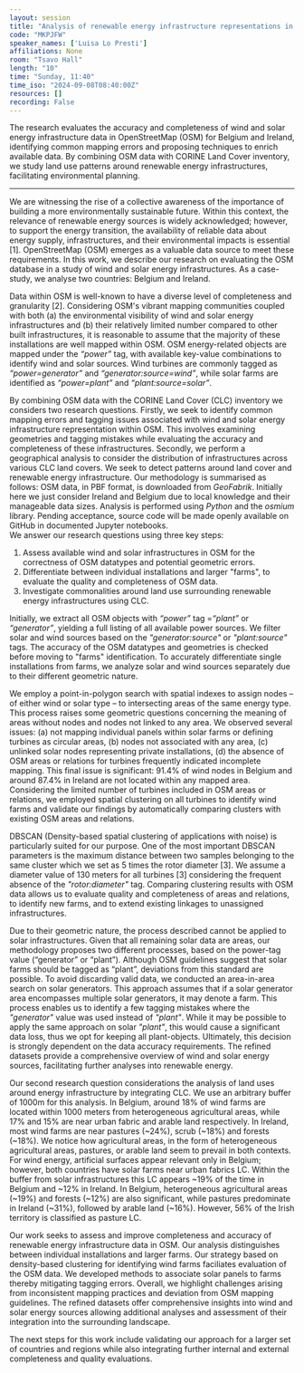 ```yaml
---
layout: session
title: "Analysis of renewable energy infrastructure representations in OpenStreetMap"
code: "MKPJFW"
speaker_names: ['Luisa Lo Presti']
affiliations: None
room: "Tsavo Hall"
length: "10"
time: "Sunday, 11:40"
time_iso: "2024-09-08T08:40:00Z"
resources: []
recording: False
---
```


The research evaluates the accuracy and completeness of wind and solar energy infrastructure data in OpenStreetMap (OSM) for Belgium and Ireland, identifying common mapping errors and proposing techniques to enrich available data. By combining OSM data with CORINE Land Cover inventory, we study land use patterns around renewable energy infrastructures, facilitating environmental planning.

<hr>

We are witnessing the rise of a collective awareness of the importance of building a more environmentally sustainable future. Within this context, the relevance of renewable energy sources is widely acknowledged; however, to support the energy transition, the availability of reliable data about energy supply, infrastructures, and their environmental impacts is essential [1]. OpenStreetMap (OSM) emerges as a valuable data source to meet these requirements. In this work, we describe our research on evaluating the OSM database in a study of wind and solar energy infrastructures. As a case-study, we analyse two countries: Belgium and Ireland.

Data within OSM is well-known to have a diverse level of completeness and granularity [2]. Considering OSM's vibrant mapping communities coupled with both (a) the environmental visibility of wind and solar energy infrastructures and (b) their relatively limited number compared to other built infrastructures, it is reasonable to assume that the majority of these installations are well mapped within OSM. OSM energy-related objects are mapped under the _“power”_ tag, with available key-value combinations to identify wind and solar sources. Wind turbines are commonly tagged as _“power=generator”_ and _“generator:source=wind”_, while solar farms are identified as _“power=plant”_ and _“plant:source=solar”_.

By combining OSM data with the CORINE Land Cover (CLC) inventory we considers two research questions. Firstly, we seek to identify common mapping errors and tagging issues associated with wind and solar energy infrastructure representation within OSM. This involves examining geometries and tagging mistakes while evaluating the accuracy and completeness of these infrastructures. Secondly, we perform a geographical analysis to consider the distribution of infrastructures across various CLC land covers. We seek to detect patterns around land cover and renewable energy infrastructure. Our methodology is summarised as follows: OSM data, in PBF format, is downloaded from _GeoFabrik_. Initially here we just consider Ireland and Belgium due to local knowledge and their manageable data sizes. Analysis is performed using _Python_ and the _osmium_ library. Pending acceptance, source code will be made openly available on GitHub in documented Jupyter notebooks.  
We answer our research questions using three key steps:
1. Assess available wind and solar infrastructures in OSM for the correctness of OSM datatypes and potential geometric errors.
2. Differentiate between individual installations and larger &#34;farms&#34;, to evaluate the quality and completeness of OSM data.
3. Investigate commonalities around land use surrounding renewable energy infrastructures using CLC.

Initially, we extract all OSM objects with _“power”_ tag =_“plant”_ or _“generator”_, yielding a full listing of all available power sources. We filter solar and wind sources based on the _&#34;generator:source&#34;_ or _&#34;plant:source&#34;_ tags. The accuracy of the OSM datatypes and geometries is checked before moving to &#34;farms&#34; identification. To accurately differentiate single installations from farms, we analyze solar and wind sources separately due to their different geometric nature.

We employ a point-in-polygon search with spatial indexes to assign nodes – of either wind or solar type – to intersecting areas of the same energy type. This process raises some geometric questions concerning the meaning of areas without nodes and nodes not linked to any area. We observed several issues: (a) not mapping individual panels within solar farms or defining turbines as circular areas, (b) nodes not associated with any area, (c) unlinked solar nodes representing private installations, (d) the absence of OSM areas or relations for turbines frequently indicated incomplete mapping. This final issue is significant: 91.4% of wind nodes in Belgium and around 87.4% in Ireland are not located within any mapped area. Considering the limited number of turbines included in OSM areas or relations, we employed spatial clustering on all turbines to identify wind farms and validate our findings by automatically comparing clusters with existing OSM areas and relations.

DBSCAN (Density-based spatial clustering of applications with noise) is particularly suited for our purpose. One of the most important DBSCAN parameters is the maximum distance between two samples belonging to the same cluster which we set as 5 times the rotor diameter [3]. We assume a diameter value of 130 meters for all turbines [3] considering the frequent absence of the _&#34;rotor:diameter&#34;_ tag. Comparing clustering results with OSM data allows us to evaluate quality and completeness of areas and relations, to identify new farms, and to extend existing linkages to unassigned infrastructures.  

Due to their geometric nature, the process described cannot be applied to solar infrastructures. Given that all remaining solar data are areas, our methodology proposes two different processes, based on the power-tag value (“generator” or “plant”). Although OSM guidelines suggest that solar farms should be tagged as “plant”, deviations from this standard are possible. To avoid discarding valid data, we conducted an area-in-area search on solar generators. This approach assumes that if a solar generator area encompasses multiple solar generators, it may denote a farm. This process enables us to identify a few tagging mistakes where the _&#34;generator&#34;_ value was used instead of _&#34;plant&#34;_. While it may be possible to apply the same approach on solar _&#34;plant&#34;_, this would cause a significant data loss, thus we opt for keeping all plant-objects. Ultimately, this decision is strongly dependent on the data accuracy requirements. The refined datasets provide a comprehensive overview of wind and solar energy sources, facilitating further analyses into renewable energy.  

Our second research question considerations the analysis of land uses around energy infrastructure by integrating CLC. We use an arbitrary buffer of 1000m for this analysis. In Belgium, around 18% of wind farms are located within 1000 meters from heterogeneous agricultural areas, while 17% and 15% are near urban fabric and arable land respectively. In Ireland, most wind farms are near pastures (~24%), scrub (~18%) and forests (~18%). We notice how agricultural areas, in the form of heterogeneous agricultural areas, pastures, or arable land seem to prevail in both contexts. For wind energy, artificial surfaces appear relevant only in Belgium; however, both countries have solar farms near urban fabrics LC. Within the buffer from solar infrastructures  this LC appears ~19% of the time in Belgium and ~12% in Ireland. In Belgium, heterogeneous agricultural areas (~19%) and forests (~12%) are also significant, while pastures predominate in Ireland (~31%), followed by arable land (~16%). However, 56% of the Irish territory is classified as pasture LC.

Our work seeks to assess and improve completeness and accuracy of renewable energy infrastructure data in OSM. Our analysis distinguishes between individual installations and larger farms. Our strategy based on density-based clustering for identifying wind farms faciliates evaluation of the OSM data. We developed methods to associate solar panels to farms thereby mitigating tagging errors. Overall, we highlight challenges arising from inconsistent mapping practices and deviation from OSM mapping guidelines. The refined datasets offer comprehensive insights into wind and solar energy sources allowing additional analyses and assessment of their integration into the surrounding landscape.

The next steps for this work include validating our approach for a larger set of countries and regions while also integrating further internal and external completeness and quality evaluations.

